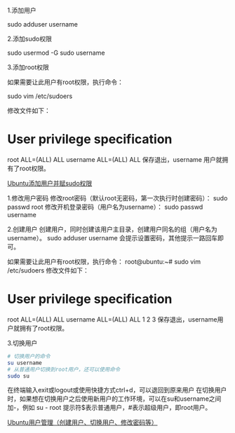 1.添加用户

sudo adduser username 

2.添加sudo权限

sudo usermod -G sudo username 

3.添加root权限

如果需要让此用户有root权限，执行命令：

 sudo vim /etc/sudoers


修改文件如下：
# User privilege specification
root ALL=(ALL) ALL
username ALL=(ALL) ALL
保存退出，username 用户就拥有了root权限。

[Ubuntu添加用户并赋sudo权限](https://blog.csdn.net/breeze5428/article/details/52837768)


1.修改用户密码 
修改root密码（默认root无密码，第一次执行时创建密码）： 
sudo passwd root 
修改开机登录密码（用户名为username）： 
sudo passwd username

2.创建用户 
创建用户，同时创建该用户主目录，创建用户同名的组（用户名为username）。 
sudo adduser username 
会提示设置密码，其他提示一路回车即可。

如果需要让此用户有root权限，执行命令： 
root@ubuntu:~# sudo vim /etc/sudoers 
修改文件如下：

# User privilege specification
root ALL=(ALL) ALL
username ALL=(ALL) ALL
1
2
3
保存退出，username用户就拥有了root权限。

3.切换用户 

```bash
# 切换用户的命令
su username 
# 从普通用户切换到root用户，还可以使用命令 
sudo su
```
在终端输入exit或logout或使用快捷方式ctrl+d，可以退回到原来用户 
在切换用户时，如果想在切换用户之后使用新用户的工作环境，可以在su和username之间加-，例如 
su - root 
提示符$表示普通用户，#表示超级用户，即root用户。

[Ubuntu用户管理（创建用户、切换用户、修改密码等）](https://blog.csdn.net/ezhchai/article/details/79273741)
